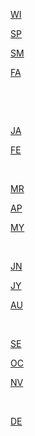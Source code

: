 [WI](https://gr33ncamper.github.io/Paul-s-Website/YRS/2024/WI)

[SP](https://gr33ncamper.github.io/Paul-s-Website/YRS/2024/SP)

[SM](https://gr33ncamper.github.io/Paul-s-Website/YRS/2024/SM)

[FA](https://gr33ncamper.github.io/Paul-s-Website/YRS/2024/FA)

&nbsp;

&nbsp;

[JA](https://gr33ncamper.github.io/Paul-s-Website/YRS/2024/WI/JA)

[FE](https://gr33ncamper.github.io/Paul-s-Website/YRS/2024/WI/FE)

&nbsp;

[MR](https://gr33ncamper.github.io/Paul-s-Website/YRS/2024/SP/MR)

[AP](https://gr33ncamper.github.io/Paul-s-Website/YRS/2024/SP/AP)

[MY](https://gr33ncamper.github.io/Paul-s-Website/YRS/2024/SP/MY)

&nbsp;

[JN](https://gr33ncamper.github.io/Paul-s-Website/YRS/2024/SM/JN)

[JY](https://gr33ncamper.github.io/Paul-s-Website/YRS/2024/SM/JY)

[AU](https://gr33ncamper.github.io/Paul-s-Website/YRS/2024/SM/AU)

&nbsp;

[SE](https://gr33ncamper.github.io/Paul-s-Website/YRS/FA/2024/SE)

[OC](https://gr33ncamper.github.io/Paul-s-Website/YRS/FA/2024/OC)

[NV](https://gr33ncamper.github.io/Paul-s-Website/YRS/FA/2024/NV)

&nbsp;

[DE](https://gr33ncamper.github.io/Paul-s-Website/YRS/WI/2024/DE)
